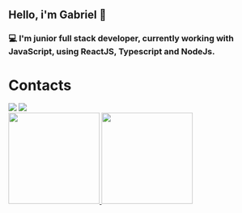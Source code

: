 ## Hello, i'm Gabriel 👋
### 💻 I'm junior full stack developer, currently working with JavaScript, using ReactJS, Typescript and NodeJs.
# Contacts
<div>
  <a href = "mailto:gabrielmjj5@gmail.com"><img src="https://img.shields.io/badge/Gmail-D14836?style=for-the-badge&logo=gmail&logoColor=white" target="_blank"></a>
  <a href="https://www.linkedin.com/in/gabriel-machado-de-jesus-a8bb9a163/" target="_blank"><img src="https://img.shields.io/badge/-LinkedIn-%230077B5?style=for-the-badge&logo=linkedin&logoColor=white" target="_blank"></a>   
</div>

<div>
  <a href="https://github.com/rafaballerini">
  <img height="180em" marginRight="1rem" src="https://github-readme-stats.vercel.app/api?username=GabrielMachadoJ&show_icons=true&theme=dracula&include_all_commits=true&count_private=true"/>
  <img height="180em" src="https://github-readme-stats.vercel.app/api/top-langs/?username=GabrielMachadoJ&layout=compact&langs_count=7&theme=dracula"/>
</div>
